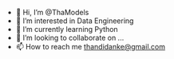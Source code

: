 - 👋 Hi, I’m @ThaModels
- 👀 I’m interested in Data Engineering
- 🌱 I’m currently learning Python
- 💞️ I’m looking to collaborate on ...
- 📫 How to reach me thandidanke@gmail.com

<!---
ThaModels/ThaModels is a ✨ special ✨ repository because its `README.md` (this file) appears on your GitHub profile.
You can click the Preview link to take a look at your changes.
--->
